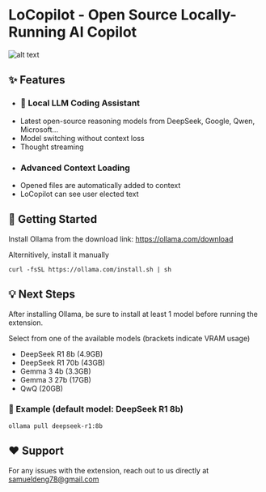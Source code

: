 # LoCopilot - Open Source Locally-Running AI Copilot

![alt text](LoCopilot_gif.gif)

## ✨ Features
- ### 🤖 Local LLM Coding Assistant
* Latest open-source reasoning models from DeepSeek, Google, Qwen, Microsoft...
* Model switching without context loss
* Thought streaming
- ### Advanced Context Loading
* Opened files are automatically added to context
* LoCopilot can see user elected text 

  
## 🚀 Getting Started
Install Ollama from the download link: <a href="https://ollama.com/download">https://ollama.com/download</a>

Alternitively, install it manually
```
curl -fsSL https://ollama.com/install.sh | sh
```

## 💡 Next Steps
After installing Ollama, be sure to install at least 1 model before running the extension.

Select from one of the available models (brackets indicate VRAM usage)
- DeepSeek R1 8b   (4.9GB)
- DeepSeek R1 70b  (43GB)
- Gemma 3 4b (3.3GB)
- Gemma 3 27b (17GB)
- QwQ (20GB)

### 📝 Example (default model: DeepSeek R1 8b)
```
ollama pull deepseek-r1:8b
```

## ❤️ Support
For any issues with the extension, reach out to us directly at samueldeng78@gmail.com

